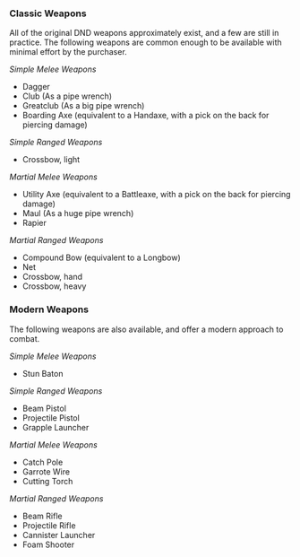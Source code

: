 ### Classic Weapons
All of the original DND weapons approximately exist, and a few are still in practice.  The following weapons are common enough to be available with minimal effort by the purchaser.

*Simple Melee Weapons*
* Dagger
* Club (As a pipe wrench)
* Greatclub (As a big pipe wrench)
* Boarding Axe (equivalent to a Handaxe, with a pick on the back for piercing damage)

*Simple Ranged Weapons*
* Crossbow, light

*Martial Melee Weapons*
* Utility Axe (equivalent to a Battleaxe, with a pick on the back for piercing damage)
* Maul (As a huge pipe wrench)
* Rapier

*Martial Ranged Weapons*
* Compound Bow (equivalent to a Longbow)
* Net
* Crossbow, hand
* Crossbow, heavy

### Modern Weapons
The following weapons are also available, and offer a modern approach to combat.

*Simple Melee Weapons*
* Stun Baton

*Simple Ranged Weapons*
* Beam Pistol
* Projectile Pistol
* Grapple Launcher

*Martial Melee Weapons*
* Catch Pole
* Garrote Wire
* Cutting Torch
 
*Martial Ranged Weapons*
* Beam Rifle
* Projectile Rifle
* Cannister Launcher
* Foam Shooter

